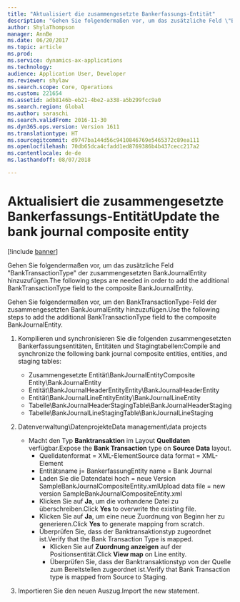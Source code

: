 ```yaml
---
title: "Aktualisiert die zusammengesetzte Bankerfassungs-Entität"
description: "Gehen Sie folgendermaßen vor, um das zusätzliche Feld \"BankTransactionType\" der zusammengesetzten BankJournalEntity hinzuzufügen."
author: ShylaThompson
manager: AnnBe
ms.date: 06/20/2017
ms.topic: article
ms.prod: 
ms.service: dynamics-ax-applications
ms.technology: 
audience: Application User, Developer
ms.reviewer: shylaw
ms.search.scope: Core, Operations
ms.custom: 221654
ms.assetid: adb8146b-eb21-4be2-a338-a5b299fcc9a0
ms.search.region: Global
ms.author: saraschi
ms.search.validFrom: 2016-11-30
ms.dyn365.ops.version: Version 1611
ms.translationtype: HT
ms.sourcegitcommit: d9747ba144d56c9410846769e5465372c89ea111
ms.openlocfilehash: 70db65dca4cfadd1ed8769386b4b437cecc217a2
ms.contentlocale: de-de
ms.lasthandoff: 08/07/2018

---
```


# <a name="update-the-bank-journal-composite-entity"></a><span data-ttu-id="5fa48-103">Aktualisiert die zusammengesetzte Bankerfassungs-Entität</span><span class="sxs-lookup"><span data-stu-id="5fa48-103">Update the bank journal composite entity</span></span>

[!include [banner](../includes/banner.md)]

<span data-ttu-id="5fa48-104">Gehen Sie folgendermaßen vor, um das zusätzliche Feld "BankTransactionType" der zusammengesetzten BankJournalEntity hinzuzufügen.</span><span class="sxs-lookup"><span data-stu-id="5fa48-104">The following steps are needed in order to add the additional BankTransactionType field to the composite BankJournalEntity.</span></span>

<span data-ttu-id="5fa48-105">Gehen Sie folgendermaßen vor, um den BankTransactionType-Feld der zusammengesetzten BankJournalEntity hinzuzufügen.</span><span class="sxs-lookup"><span data-stu-id="5fa48-105">Use the following steps to add the additional BankTransactionType field to the composite BankJournalEntity.</span></span>

1.  <span data-ttu-id="5fa48-106">Kompilieren und synchronisieren Sie die folgenden zusammengesetzten Bankerfassungsentitäten, Entitäten und Stagingtabellen:</span><span class="sxs-lookup"><span data-stu-id="5fa48-106">Compile and synchronize the following bank journal composite entities, entities, and staging tables:</span></span>
    -   <span data-ttu-id="5fa48-107">Zusammengesetzte Entität\\BankJournalEntity</span><span class="sxs-lookup"><span data-stu-id="5fa48-107">Composite Entity\\BankJournalEntity</span></span>
    -   <span data-ttu-id="5fa48-108">Entität\\BankJournalHeaderEntity</span><span class="sxs-lookup"><span data-stu-id="5fa48-108">Entity\\BankJournalHeaderEntity</span></span>
    -   <span data-ttu-id="5fa48-109">Entität\\BankJournalLineEntity</span><span class="sxs-lookup"><span data-stu-id="5fa48-109">Entity\\BankJournalLineEntity</span></span>
    -   <span data-ttu-id="5fa48-110">Tabelle\\BankJournalHeaderStaging</span><span class="sxs-lookup"><span data-stu-id="5fa48-110">Table\\BankJournalHeaderStaging</span></span>
    -   <span data-ttu-id="5fa48-111">Tabelle\\BankJournalLineStaging</span><span class="sxs-lookup"><span data-stu-id="5fa48-111">Table\\BankJournalLineStaging</span></span>

2.  <span data-ttu-id="5fa48-112">Datenverwaltung\\Datenprojekte</span><span class="sxs-lookup"><span data-stu-id="5fa48-112">Data management\\data projects</span></span>
    -   <span data-ttu-id="5fa48-113">Macht den Typ **Banktransaktion** im Layout **Quelldaten** verfügbar.</span><span class="sxs-lookup"><span data-stu-id="5fa48-113">Expose the **Bank Transaction** type on **Source Data** layout.</span></span>
        -   <span data-ttu-id="5fa48-114">Quelldatenformat = XML-Element</span><span class="sxs-lookup"><span data-stu-id="5fa48-114">Source data format = XML-Element</span></span>
        -   <span data-ttu-id="5fa48-115">Entitätsname j= Bankerfassung</span><span class="sxs-lookup"><span data-stu-id="5fa48-115">Entity name = Bank Journal</span></span>
        -   <span data-ttu-id="5fa48-116">Laden Sie die Datendatei hoch = neue Version SampleBankJournalCompositeEntity.xml</span><span class="sxs-lookup"><span data-stu-id="5fa48-116">Upload data file = new version SampleBankJournalCompositeEntity.xml</span></span>
        -   <span data-ttu-id="5fa48-117">Klicken Sie auf **Ja**, um die vorhandene Datei zu überschreiben.</span><span class="sxs-lookup"><span data-stu-id="5fa48-117">Click **Yes** to overwrite the existing file.</span></span>
        -   <span data-ttu-id="5fa48-118">Klicken Sie auf **Ja**, um eine neue Zuordnung von Beginn her zu generieren.</span><span class="sxs-lookup"><span data-stu-id="5fa48-118">Click **Yes** to generate mapping from scratch.</span></span>
        -   <span data-ttu-id="5fa48-119">Überprüfen Sie, dass der Banktransaktionstyp zugeordnet ist.</span><span class="sxs-lookup"><span data-stu-id="5fa48-119">Verify that the Bank Transaction Type is mapped.</span></span>
            -   <span data-ttu-id="5fa48-120">Klicken Sie auf **Zuordnung anzeigen** auf der Positionsentität.</span><span class="sxs-lookup"><span data-stu-id="5fa48-120">Click **View map** on Line entity.</span></span>
            -   <span data-ttu-id="5fa48-121">Überprüfen Sie, dass der Banktransaktionstyp von der Quelle zum Bereitstellen zugeordnet ist.</span><span class="sxs-lookup"><span data-stu-id="5fa48-121">Verify that Bank Transaction type is mapped from Source to Staging.</span></span>

3.  <span data-ttu-id="5fa48-122">Importieren Sie den neuen Auszug.</span><span class="sxs-lookup"><span data-stu-id="5fa48-122">Import the new statement.</span></span>





